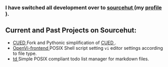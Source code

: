 ### I have switched all development over to <a href="https://sourcehut.org"> sourcehut </a> (my <a href="https://git.sr.ht/~invarianz"> profile </a>).

## Current and Past Projects on Sourcehut:
- <a href="https://git.sr.ht/~invarianz/CUED"> CUED </a> Fork and Pythonic simplification of <a href="https://github.com/ccmt-regensburg/CUED"> CUED </a>.
- <a href="https://git.sr.ht/~invarianz/OpenVi-frontend"> OpenVi-frontend </a> POSIX Shell script setting ``vi`` editor settings according to file type.
- <a href="https://git.sr.ht/~invarianz/td"> td </a> Simple POSIX compliant todo list manager for markdown files.
